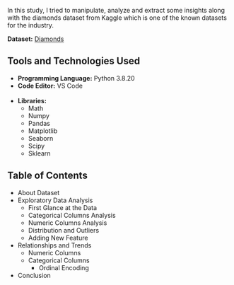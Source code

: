 In this study, I tried to manipulate, analyze and extract some insights along with the diamonds dataset from Kaggle which is one of the known datasets for the industry.

**Dataset:** [Diamonds](https://www.kaggle.com/datasets/shivam2503/diamonds)
## **Tools and Technologies Used**
- **Programming Language:**  Python 3.8.20<br>
- **Code Editor:**  VS Code<br><br>
- **Libraries:**<br>
  - Math
  - Numpy
  - Pandas
  - Matplotlib
  - Seaborn
  - Scipy
  - Sklearn

## **Table of Contents**
- About Dataset
- Exploratory Data Analysis
  - First Glance at the Data
  - Categorical Columns Analysis
  - Numeric Columns Analysis
  - Distribution and Outliers
  - Adding New Feature
- Relationships and Trends
  - Numeric Columns
  - Categorical Columns
    - Ordinal Encoding
- Conclusion